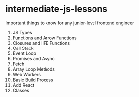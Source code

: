 # intermediate-js-lessons
Important things to know for any junior-level frontend engineer

1)  JS Types
2)  Functions and Arrow Functions
3)  Closures and IIFE Functions
4)  Call Stack
5)  Event Loop
6)  Promises and Async
7)  Fetch
8)  Array Loop Methods
9)  Web Workers
10) Basic Build Process
11) Add React
12) Classes